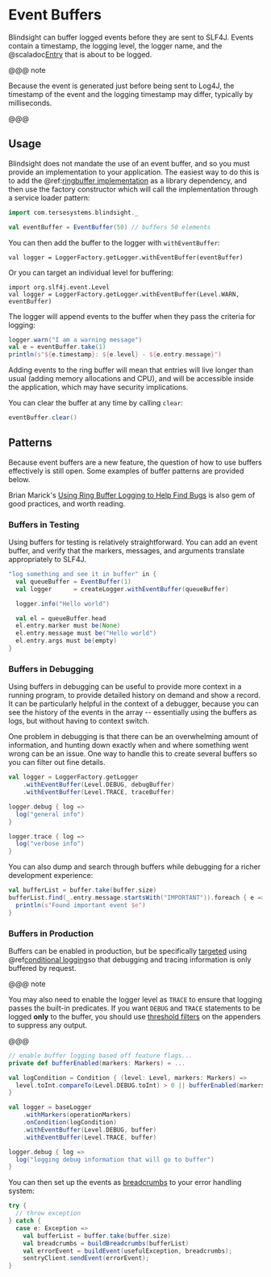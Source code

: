 # Event Buffers

Blindsight can buffer logged events before they are sent to SLF4J.  Events contain a timestamp, the logging level, the logger name, and the @scaladoc[Entry](com.tersesystems.blindsight.Entry) that is about to be logged.

@@@ note

Because the event is generated just before being sent to Log4J, the timestamp of the event and the logging timestamp may differ, typically by milliseconds.

@@@

## Usage 

Blindsight does not mandate the use of an event buffer, and so you must provide an implementation to your application.  The easiest way to do this is to add the @ref:[ringbuffer implementation](../setup/ringbuffer.md) as a library dependency, and then use the factory constructor which will call the implementation through a service loader pattern:

```scala
import com.tersesystems.blindsight._

val eventBuffer = EventBuffer(50) // buffers 50 elements
```

You can then add the buffer to the logger with `withEventBuffer`:

```text
val logger = LoggerFactory.getLogger.withEventBuffer(eventBuffer)
```

Or you can target an individual level for buffering:

```text
import org.slf4j.event.Level
val logger = LoggerFactory.getLogger.withEventBuffer(Level.WARN, eventBuffer)
```

The logger will append events to the buffer when they pass the criteria for logging:

```scala
logger.warn("I am a warning message")
val e = eventBuffer.take(1)
println(s"${e.timestamp}: ${e.level} - ${e.entry.message}")
```

Adding events to the ring buffer will mean that entries will live longer than usual (adding memory allocations and CPU), and will be accessible inside the application, which may have security implications.  

You can clear the buffer at any time by calling `clear`:

```scala
eventBuffer.clear()
```

## Patterns

Because event buffers are a new feature, the question of how to use buffers effectively is still open.  Some examples of buffer patterns are provided below.  

Brian Marick's [Using Ring Buffer Logging to Help Find Bugs](http://www.exampler.com/writing/ring-buffer.pdf) is also gem of good practices, and worth reading.

### Buffers in Testing

Using buffers for testing is relatively straightforward.  You can add an event buffer, and verify that the markers, messages, and arguments translate appropriately to SLF4J.

```scala
"log something and see it in buffer" in {
  val queueBuffer = EventBuffer(1)
  val logger      = createLogger.withEventBuffer(queueBuffer)

  logger.info("Hello world")

  val el = queueBuffer.head
  el.entry.marker must be(None)
  el.entry.message must be("Hello world")
  el.entry.args must be(empty)
}
```

### Buffers in Debugging

Using buffers in debugging can be useful to provide more context in a running program, to provide detailed history on demand and show a record.  It can be particularly helpful in the context of a debugger, because you can see the history of the events in the array -- essentially using the buffers as logs, but without having to context switch.

One problem in debugging is that there can be an overwhelming amount of information, and hunting down exactly when and where something went wrong can be an issue.  One way to handle this to create several buffers so you can filter out fine details.

```scala
val logger = LoggerFactory.getLogger
    .withEventBuffer(Level.DEBUG, debugBuffer)
    .withEventBuffer(Level.TRACE, traceBuffer)

logger.debug { log =>
  log("general info")
}

logger.trace { log => 
  log("verbose info")
}
```

You can also dump and search through buffers while debugging for a richer development experience:

```scala
val bufferList = buffer.take(buffer.size)
bufferList.find(_.entry.message.startsWith("IMPORTANT")).foreach { e =>
  println(s"Found important event $e")
}
```

### Buffers in Production

Buffers can be enabled in production, but be specifically [targeted](https://tersesystems.com/blog/2019/07/22/targeted-diagnostic-logging-in-production/) using
@ref[conditional logging](conditional.md)so that debugging and tracing information is only buffered by request. 

@@@ note

You may also need to enable the logger level as `TRACE` to ensure that logging passes the built-in predicates.  If you want `DEBUG` and `TRACE` statements to be logged **only** to the buffer, you should use [threshold filters](http://logback.qos.ch/manual/filters.html#thresholdFilter) on the appenders to suppress any output.

@@@
 
```scala
// enable buffer logging based off feature flags...
private def bufferEnabled(markers: Markers) = ...

val logCondition = Condition { (level: Level, markers: Markers) =>
  level.toInt.compareTo(Level.DEBUG.toInt) > 0 || bufferEnabled(markers)
}

val logger = baseLogger
    .withMarkers(operationMarkers)
    .onCondition(logCondition)
    .withEventBuffer(Level.DEBUG, buffer)
    .withEventBuffer(Level.TRACE, buffer)

logger.debug { log =>
  log("logging debug information that will go to buffer")
}
```

You can then set up the events as [breadcrumbs](https://github.com/tersesystems/terse-logback-showcase/blob/master/app/handlers/SentryHandler.java) to your error handling system:

```scala
try {
  // throw exception
} catch {
  case e: Exception =>
    val bufferList = buffer.take(buffer.size)
    val breadcrumbs = buildBreadcrumbs(bufferList)
    val errorEvent = buildEvent(usefulException, breadcrumbs);
    sentryClient.sendEvent(errorEvent);
}
```
